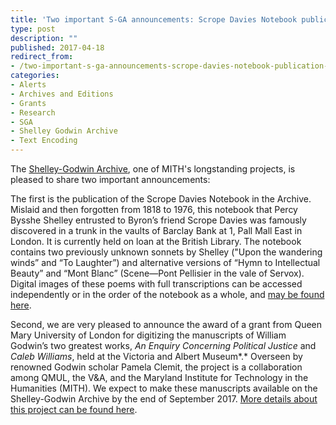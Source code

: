 ```yaml
---
title: 'Two important S-GA announcements: Scrope Davies Notebook publication, plus a new grant!'
type: post
description: ""
published: 2017-04-18
redirect_from: 
- /two-important-s-ga-announcements-scrope-davies-notebook-publication-plus-new-grant/
categories:
- Alerts
- Archives and Editions
- Grants
- Research
- SGA
- Shelley Godwin Archive
- Text Encoding
---
```

The [Shelley-Godwin Archive](http://mith.umd.edu/research/shelley-godwin-archive/), one of MITH's longstanding projects, is pleased to share two important announcements:

The first is the publication of the Scrope Davies Notebook in the Archive. Mislaid and then forgotten from 1818 to 1976, this notebook that Percy Bysshe Shelley entrusted to Byron’s friend Scrope Davies was famously discovered in a trunk in the vaults of Barclay Bank at 1, Pall Mall East in London. It is currently held on loan at the British Library. The notebook contains two previously unknown sonnets by Shelley ("Upon the wandering winds” and “To Laughter”) and alternative versions of “Hymn to Intellectual Beauty” and “Mont Blanc” (Scene—Pont Pellisier in the vale of Servox). Digital images of these poems with full transcriptions can be accessed independently or in the order of the notebook as a whole, and [may be found here](http://shelleygodwinarchive.org/contents/bl_loan_ms_70_08/).

Second, we are very pleased to announce the award of a grant from Queen Mary University of London for digitizing the manuscripts of William Godwin’s two greatest works, _An Enquiry Concerning Political Justice_ and _Caleb Williams_, held at the Victoria and Albert Museum*.* Overseen by renowned Godwin scholar Pamela Clemit, the project is a collaboration among QMUL, the V&A, and the Maryland Institute for Technology in the Humanities (MITH). We expect to make these manuscripts available on the Shelley-Godwin Archive by the end of September 2017. [More details about this project can be found here](http://www.qmul.ac.uk/media/news/items/hss/194107.html).
